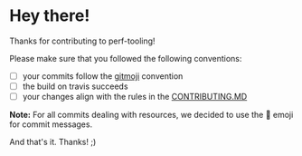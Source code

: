 # Hey there!

Thanks for contributing to perf-tooling!

Please make sure that you followed the following conventions:

- [ ] your commits follow the [gitmoji](https://gitmoji.carloscuesta.me/) convention
- [ ] the build on travis succeeds
- [ ] your changes align with the rules in the [CONTRIBUTING.MD](./CONTRIBUTING.md)

**Note:** For all commits dealing with resources, we decided to use the :memo: emoji for commit messages.

And that's it. Thanks! ;)
